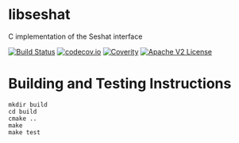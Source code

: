 # libseshat

C implementation of the Seshat interface

[![Build Status](https://travis-ci.org/Comcast/libseshat.svg?branch=master)](https://travis-ci.org/Comcast/libseshat)
[![codecov.io](http://codecov.io/github/Comcast/libseshat/coverage.svg?branch=master)](http://codecov.io/github/Comcast/libseshat?branch=master)
[![Coverity](https://img.shields.io/coverity/scan/11443.svg)](https://scan.coverity.com/projects/comcast-libseshat)
[![Apache V2 License](http://img.shields.io/badge/license-Apache%20V2-blue.svg)](https://github.com/Comcast/libseshat/blob/master/LICENSE)

# Building and Testing Instructions

```
mkdir build
cd build
cmake ..
make
make test
```
